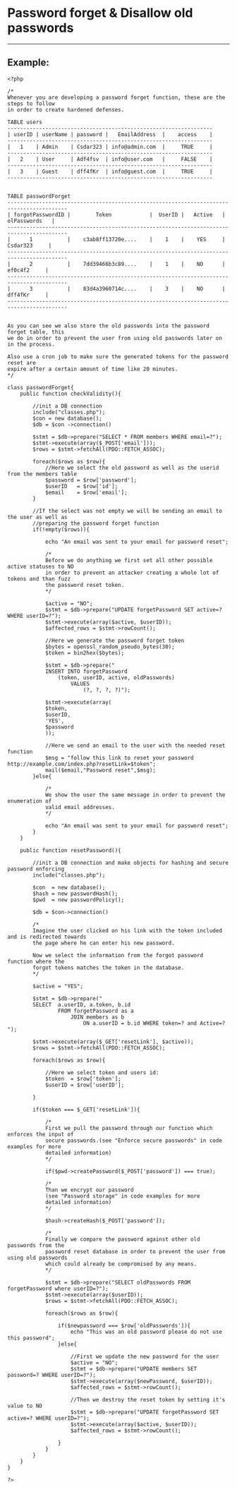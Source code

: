 # Password forget & Disallow old passwords
-------

## Example:


    <?php

	/*
	Whenever you are developing a password forget function, these are the steps to follow
	in order to create hardened defenses.

	TABLE users
	-----------------------------------------------------------------
	| userID | userName | password |   EmailAddress	 |    access    |
	-----------------------------------------------------------------   
	|   1    | Admin    | Csdar323 | info@admin.com	 | 	   TRUE	    |
	-----------------------------------------------------------------    	
	|   2    | User	    | Adf4fsv  | info@user.com   |	   FALSE    |
	-----------------------------------------------------------------    
	|   3    | Guest    | dff4fKr  | info@guest.com	 |	   TRUE	    |
	-----------------------------------------------------------------    


	TABLE passwordForget
	-----------------------------------------------------------------------------------------   
	| forgotPasswordID | 		Token 	         | 	UserID |   Active	|	  olPasswords   |
	-----------------------------------------------------------------------------------------
	|      1           | 	c3ab8ff13720e....	 |	  1	   | 	YES	    |	   Csdar323	    |
	-----------------------------------------------------------------------------------------
	|	   2  	       | 	7dd39466b3c89....	 |	  1	   | 	NO	    |		ef0c4f2	    |
	-----------------------------------------------------------------------------------------
	|	   3 	       | 	83d4a3960714c....	 |	  3	   | 	NO	    |		dff4fKr	    |
	-----------------------------------------------------------------------------------------


	As you can see we also store the old passwords into the password forget table, this
	we do in order to prevent the user from using old passwords later on in the process.

	Also use a cron job to make sure the generated tokens for the password reset are
	expire after a certain amount of time like 20 minutes.
	*/

	class passwordForget{
		public function checkValidity(){

			//init a DB connection
			include("classes.php");
			$con = new database();
			$db = $con ->connection()

			$stmt = $db->prepare("SELECT * FROM members WHERE email=?");
			$stmt->execute(array($_POST['email']));
			$rows = $stmt->fetchAll(PDO::FETCH_ASSOC);

			foreach($rows as $row){
				//Here we select the old password as well as the userid from the members table
				$password = $row['password'];
				$userID   = $row['id'];
				$email 	  = $row['email'];
			}

			//If the select was not empty we will be sending an email to the user as well as
			//preparing the password forget function
			if(!empty($rows)){

				echo "An email was sent to your email for password reset";

				/*
				Before we do anything we first set all other possible active statuses to NO
				in order to prevent an attacker creating a whole lot of tokens and than fuzz
				the password reset token.
				*/

				$active = "NO";
				$stmt = $db->prepare("UPDATE forgetPassword SET active=? WHERE userID=?");
				$stmt->execute(array($active, $userID));
				$affected_rows = $stmt->rowCount();

				//Here we generate the password forget token
				$bytes = openssl_random_pseudo_bytes(30);
				$token = bin2hex($bytes);

				$stmt = $db->prepare("
				INSERT INTO forgetPassword
					(token, userID, active, oldPasswords)
						VALUES
							(?, ?, ?, ?)");

				$stmt->execute(array(
				$token,
				$userID,
				'YES',
				$password
				));

				//Here we send an email to the user with the needed reset function
				$msg = "follow this link to reset your password http://example.com/index.php?resetLink=$token";
				mail($email,"Password reset",$msg);
			}else{

				/*
				We show the user the same message in order to prevent the enumeration of
				valid email addresses.
				*/

				echo "An email was sent to your email for password reset";			
			}
		}

		public function resetPassword(){

			//init a DB connection and make objects for hashing and secure password enforcing
			include("classes.php");

			$con  = new database();
			$hash = new passwordHash();
			$pwd  = new passwordPolicy();

			$db = $con->connection()		

			/*
			Imagine the user clicked on his link with the token included and is redirected towards
			the page where he can enter his new password.

			Now we select the information from the forgot password function where the
			forgot tokens matches the token in the database.
			*/

			$active = "YES";

			$stmt = $db->prepare("
			SELECT  a.userID, a.token, b.id
					FROM forgetPassword as a
						JOIN members as b
							ON a.userID = b.id WHERE token=? and Active=? ");

			$stmt->execute(array($_GET['resetLink'], $active));
			$rows = $stmt->fetchAll(PDO::FETCH_ASSOC);

			foreach($rows as $row){

				//Here we select token and users id:
				$token  = $row['token'];
				$userID = $row['userID'];

			}

			if($token === $_GET['resetLink']){

				/*
				First we pull the password through our function which enforces the input of
				secure passwords.(see "Enforce secure passwords" in code examples for more
				detailed information)
				*/

				if($pwd->createPassword($_POST['password']) === true);

				/*
				Than we encrypt our password
				(see "Password storage" in code examples for more
				detailed information)
				*/

				$hash->createHash($_POST['password']);

				/*
				Finally we compare the password against other old passwords from the
				password reset database in order to prevent the user from using old passwords
				which could already be compromised by any means.
				*/

				$stmt = $db->prepare("SELECT oldPasswords FROM forgetPassword where userID=?");
				$stmt->execute(array($userID));
				$rows = $stmt->fetchAll(PDO::FETCH_ASSOC);

				foreach($rows as $row){

					if($newpassword === $row['oldPasswords']){
						echo "This was an old password please do not use this password";
					}else{

						//First we update the new password for the user
						$active = "NO";
						$stmt = $db->prepare("UPDATE members SET password=? WHERE userID=?");
						$stmt->execute(array($newPassword, $userID));
						$affected_rows = $stmt->rowCount();

						//Then we destroy the reset token by setting it's value to NO
						$stmt = $db->prepare("UPDATE forgetPassword SET active=? WHERE userID=?");
						$stmt->execute(array($active, $userID));
						$affected_rows = $stmt->rowCount();

					}
				}
			}
		}
	}

    ?>
